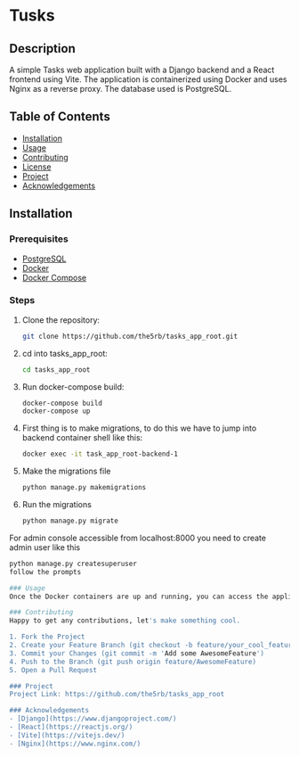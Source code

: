 # Tusks

## Description
A simple Tasks web application built with a Django backend and a React frontend using Vite. The application is containerized using Docker and uses Nginx as a reverse proxy. The database used is PostgreSQL.

## Table of Contents
- [Installation](#installation)
- [Usage](#usage)
- [Contributing](#contributing)
- [License](#license)
- [Project](#project)
- [Acknowledgements](#acknowledgements)

## Installation

### Prerequisites
- [PostgreSQL](https://www.postgresql.org/download/)
- [Docker](https://docs.docker.com/get-docker/)
- [Docker Compose](https://docs.docker.com/compose/install/)

### Steps
1. Clone the repository:
   ```sh
   git clone https://github.com/the5rb/tasks_app_root.git
2. cd into tasks_app_root:
   ```sh
   cd tasks_app_root
3. Run docker-compose build:
   ```sh
   docker-compose build
   docker-compose up
4. First thing is to make migrations, to do this we have to jump into backend container shell like this:
   ```sh
   docker exec -it task_app_root-backend-1
5. Make the migrations file
   ```sh
   python manage.py makemigrations

6. Run the migrations
   ```sh
   python manage.py migrate

For admin console accessible from localhost:8000 you need to create admin user like this
```sh
python manage.py createsuperuser
follow the prompts

### Usage
Once the Docker containers are up and running, you can access the application at http://localhost. The Nginx server will route requests to the appropriate service.

### Contributing
Happy to get any contributions, let's make something cool.

1. Fork the Project
2. Create your Feature Branch (git checkout -b feature/your_cool_feature)
3. Commit your Changes (git commit -m 'Add some AwesomeFeature')
4. Push to the Branch (git push origin feature/AwesomeFeature)
5. Open a Pull Request

### Project
Project Link: https://github.com/the5rb/tasks_app_root

### Acknowledgements
- [Django](https://www.djangoproject.com/)
- [React](https://reactjs.org/)
- [Vite](https://vitejs.dev/)
- [Nginx](https://www.nginx.com/)

